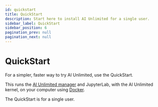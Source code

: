 ```yaml
---
id: quickstart
title: QuickStart
description: Start here to install AI Unlimited for a single user.
sidebar_label: QuickStart
sidebar_position: 6
pagination_prev: null
pagination_next: null
---
```


# QuickStart

For a simpler, faster way to try AI Unlimited, use the QuickStart. 
 
This runs the [AI Unlimited manager](/docs/glossary.md#ai-unlimited-manager) and JupyterLab, with the AI Unlimited kernel, on your computer using [Docker](https://www.docker.com/). 

The QuickStart is for a single user.
